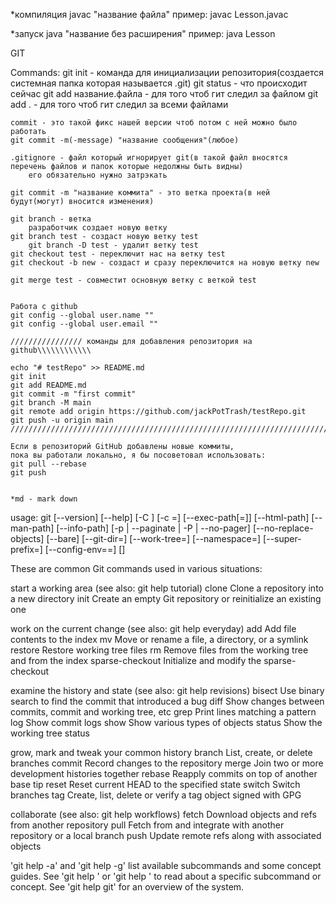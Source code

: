*компиляция
javac "название файла"
пример: javac Lesson.javac

*запуск
java "название без расширения"
пример: java Lesson



GIT

Commands:
	git init - команда для инициализации репозитория(создается системная папка которая называется .git)
	git status - что происходит сейчас
	git add название.файла - для того чтоб гит следил за файлом
	git add . - для того чтоб гит следил за всеми файлами
	
	commit - это такой фикс нашей версии чтоб потом с ней можно было работать
	git commit -m(-message) "название сообщения"(любое)
	
	.gitignore - файл который игнорирует git(в такой файл вносятся перечень файлов и папок которые недолжны быть видны)
		его обязательно нужно затрэкать
	
	git commit -m "название коммита" - это ветка проекта(в ней будут(могут) вносится изменения)
	
	git branch - ветка
		разработчик создает новую ветку
	git branch test - создаст новую ветку test
		git branch -D test - удалит ветку test
	git checkout test - переключит нас на ветку test
	git checkout -b new - создаст и сразу переключится на новую ветку new
	
	git merge test - совместит основную ветку с веткой test
	
	
	Работа с github
	git config --global user.name ""
	git config --global user.email ""
	
	//////////////// команды для добавления репозитория на github\\\\\\\\\\\\
	
	echo "# testRepo" >> README.md
	git init
	git add README.md
	git commit -m "first commit"
	git branch -M main
	git remote add origin https://github.com/jackPotTrash/testRepo.git
	git push -u origin main
	///////////////////////////////////////////////////////////////////////////
	
	Если в репозиторий GitHub добавлены новые коммиты, 
	пока вы работали локально, я бы посоветовал использовать:
	git pull --rebase
	git push
	
	
	*md - mark down




usage: git [--version] [--help] [-C <path>] [-c <name>=<value>]
           [--exec-path[=<path>]] [--html-path] [--man-path] [--info-path]
           [-p | --paginate | -P | --no-pager] [--no-replace-objects] [--bare]
           [--git-dir=<path>] [--work-tree=<path>] [--namespace=<name>]
           [--super-prefix=<path>] [--config-env=<name>=<envvar>]
           <command> [<args>]

These are common Git commands used in various situations:

start a working area (see also: git help tutorial)
   clone             Clone a repository into a new directory
   init              Create an empty Git repository or reinitialize an existing one

work on the current change (see also: git help everyday)
   add               Add file contents to the index
   mv                Move or rename a file, a directory, or a symlink
   restore           Restore working tree files
   rm                Remove files from the working tree and from the index
   sparse-checkout   Initialize and modify the sparse-checkout

examine the history and state (see also: git help revisions)
   bisect            Use binary search to find the commit that introduced a bug
   diff              Show changes between commits, commit and working tree, etc
   grep              Print lines matching a pattern
   log               Show commit logs
   show              Show various types of objects
   status            Show the working tree status

grow, mark and tweak your common history
   branch            List, create, or delete branches
   commit            Record changes to the repository
   merge             Join two or more development histories together
   rebase            Reapply commits on top of another base tip
   reset             Reset current HEAD to the specified state
   switch            Switch branches
   tag               Create, list, delete or verify a tag object signed with GPG

collaborate (see also: git help workflows)
   fetch             Download objects and refs from another repository
   pull              Fetch from and integrate with another repository or a local branch
   push              Update remote refs along with associated objects

'git help -a' and 'git help -g' list available subcommands and some
concept guides. See 'git help <command>' or 'git help <concept>'
to read about a specific subcommand or concept.
See 'git help git' for an overview of the system.
